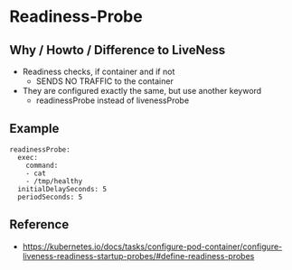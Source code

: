 # Readiness-Probe 

## Why / Howto / Difference to LiveNess 

  * Readiness checks, if container and if not
    * SENDS NO TRAFFIC to the container   
  * They are configured exactly the same, but use another keyword
    * readinessProbe instead of livenessProbe 

## Example 

```
readinessProbe:
  exec:
    command:
    - cat
    - /tmp/healthy
  initialDelaySeconds: 5
  periodSeconds: 5
```

## Reference 

  * https://kubernetes.io/docs/tasks/configure-pod-container/configure-liveness-readiness-startup-probes/#define-readiness-probes
